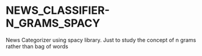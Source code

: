 # NEWS_CLASSIFIER-N_GRAMS_SPACY
News Categorizer using spacy library. Just to study the concept of n grams rather than bag of words
